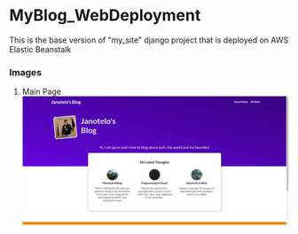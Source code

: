 # MyBlog_WebDeployment
This is the base version of "my_site" django project that is deployed on AWS Elastic Beanstalk

### Images
1. Main Page  
![Main Page](md_images/main_page.jpg)
